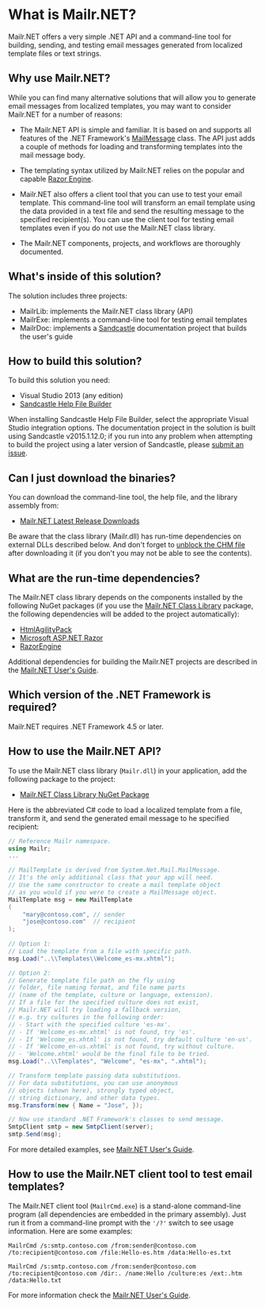 # What is Mailr.NET?
Mailr.NET offers a very simple .NET API and a command-line tool for building, sending, and testing email messages generated from localized template files or text strings.

## Why use Mailr.NET?
While you can find many alternative solutions that will allow you to generate email messages from localized templates, you may want to consider Mailr.NET for a number of reasons:

- The Mailr.NET API is simple and familiar. It is based on and supports all features of the .NET Framework's [MailMessage](https://msdn.microsoft.com/en-us/library/system.net.mail.mailmessage(v=vs.110).aspx) class. The API just adds a couple of methods for loading and transforming templates into the mail message body.

- The templating syntax utilized by Mailr.NET relies on the popular and capable [Razor Engine](https://github.com/Antaris/RazorEngine/wiki/1.-About-Razor-and-its-syntax).

- Mailr.NET also offers a client tool that you can use to test your email template. This command-line tool will transform an email template using the data provided in a text file and send the resulting message to the specified recipient(s). You can use the client tool for testing email templates even if you do not use the Mailr.NET class library.

- The Mailr.NET components, projects, and workflows are thoroughly documented.

## What's inside of this solution?
The solution includes three projects:

- MailrLib: implements the Mailr.NET class library (API)
- MailrExe: implements a command-line tool for testing email templates
- MailrDoc: implements a [Sandcastle](https://github.com/EWSoftware/SHFB) documentation project that builds the user's guide

## How to build this solution?
To build this solution you need:

- Visual Studio 2013 (any edition)
- [Sandcastle Help File Builder](http://ewsoftware.github.io/SHFB/html/8c0c97d0-c968-4c15-9fe9-e8f3a443c50a.htm)

When installing Sandcastle Help File Builder, select the appropriate Visual Studio integration options. The documentation project in the solution is built using Sandcastle v2015.1.12.0; if you run into any problem when attempting to build the project using a later version of Sandcastle, please [submit an issue](../../issues).

## Can I just download the binaries?
You can download the command-line tool, the help file, and the library assembly from:

- [Mailr.NET Latest Release Downloads](../../releases)

Be aware that the class library (Mailr.dll) has run-time dependencies on external DLLs described below. And don't forget to [unblock the CHM file](http://www.jeff.wilcox.name/2008/11/unblock-chms/) after downloading it (if you don't you may not be able to see the contents).

## What are the run-time dependencies?
The Mailr.NET class library depends on the components installed by the following NuGet packages (if you use the [Mailr.NET Class Library](http://www.nuget.org/packages/mailr/) package, the following dependencies will be added to the project automatically):

- [HtmlAgilityPack](https://www.nuget.org/packages/HtmlAgilityPack/)
- [Microsoft ASP.NET Razor](https://www.nuget.org/packages/Microsoft.AspNet.Razor)
- [RazorEngine](https://www.nuget.org/packages/RazorEngine/)

Additional dependencies for building the Mailr.NET projects are described in the [Mailr.NET User's Guide](../master/MailrDoc/Help/Mailr.chm?raw=true).

## Which version of the .NET Framework is required?
Mailr.NET requires .NET Framework 4.5 or later.

## How to use the Mailr.NET API?
To use the Mailr.NET class library (`Mailr.dll`) in your application, add the following package to the project:

- [Mailr.NET Class Library NuGet Package](http://www.nuget.org/packages/mailr/)

Here is the abbreviated C# code to load a localized template from a file, transform it, and send the generated email message to he specified recipient:

```c#
// Reference Mailr namespace.
using Mailr;
...

// MailTemplate is derived from System.Net.Mail.MailMessage.
// It's the only additional class that your app will need.
// Use the same constructor to create a mail template object
// as you would if you were to create a MailMessage object.
MailTemplate msg = new MailTemplate
(
    "mary@contoso.com", // sender
    "jose@contoso.com"  // recipient
);
  
// Option 1: 
// Load the template from a file with specific path.
msg.Load("..\\Templates\\Welcome_es-mx.xhtml");

// Option 2:
// Generate template file path on the fly using
// folder, file naming format, and file name parts
// (name of the template, culture or language, extension).
// If a file for the specified culture does not exist,
// Mailr.NET will try loading a fallback version,
// e.g. try cultures in the following order:
// - Start with the specified culture 'es-mx'.
// - If 'Welcome_es-mx.xhtml' is not found, try 'es'.
// - If 'Welcome_es.xhtml' is not found, try default culture 'en-us'.
// - If 'Welcome_en-us.xhtml' is not found, try without culture.
// - 'Welcome.xhtml' would be the final file to be tried. 
msg.Load("..\\Templates", "Welcome", "es-mx", ".xhtml");

// Transform template passing data substitutions.
// For data substitutions, you can use anonymous
// objects (shown here), strongly typed object,
// string dictionary, and other data types.
msg.Transform(new { Name = "Jose", });

// Now use standard .NET Framework's classes to send message.
SmtpClient smtp = new SmtpClient(server);
smtp.Send(msg);
```
For more detailed examples, see [Mailr.NET User's Guide](../master/MailrDoc/Help/Mailr.chm?raw=true).

## How to use the Mailr.NET client tool to test email templates?
The Mailr.NET client tool (`MailrCmd.exe`) is a stand-alone command-line program (all dependencies are embedded in the primary assembly). Just run it from a command-line prompt with the `'/?'` switch to see usage information. Here are some examples:

```
MailrCmd /s:smtp.contoso.com /from:sender@contoso.com /to:recipient@contoso.com /file:Hello-es.htm /data:Hello-es.txt
```

```
MailrCmd /s:smtp.contoso.com /from:sender@contoso.com /to:recipient@contoso.com /dir:. /name:Hello /culture:es /ext:.htm /data:Hello.txt
```

For more information check the [Mailr.NET User's Guide](../master/MailrDoc/Help/Mailr.chm?raw=true).
